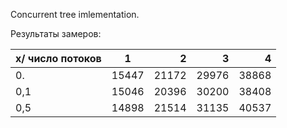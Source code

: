 Concurrent tree imlementation.

Результаты замеров:

| x/ число потоков          | 1             | 2           | 3           | 4           |
| --------------------------|:-------------:| -----------:| -----------:| -----------:|
| 0.                        | 15447         |       21172 |      29976  |       38868 |
| 0,1	                      | 15046         |       20396 |      30200  |       38408 |
| 0,5                       | 14898         |       21514 |      31135  |       40537 |

